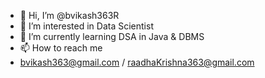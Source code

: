 - 👋 Hi, I’m @bvikash363R
- 👀 I’m interested in Data Scientist
- 🌱 I’m currently learning DSA in Java & DBMS
- 📫 How to reach me
- bvikash363@gmail.com / raadhaKrishna363@gmail.com 
<!---
bvikash363R/bvikash363R is a ✨ special ✨ repository because its `README.md` (this file) appears on your GitHub profile.
You can click the Preview link to take a look at your changes.
--->
